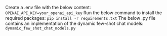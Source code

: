 Create a .env file with the below content:
``
OPENAI_API_KEY=your_openai_api_key
``
Run the below command to install the required packages:
``
pip install -r requirements.txt
``
The below .py file contains an implementation of the dynamic few-shot chat models:
``
dynamic_few_shot_chat_models.py
``
